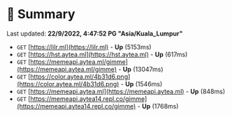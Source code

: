 # 📖 Summary
Last updated: **22/9/2022, 4:47:52 PG "Asia/Kuala_Lumpur"**

- `GET` [https://lilr.ml](https://lilr.ml) - **Up** (5153ms)
- `GET` [https://hst.aytea.ml](https://hst.aytea.ml) - **Up** (617ms)
- `GET` [https://memeapi.aytea.ml/gimme](https://memeapi.aytea.ml/gimme) - **Up** (13047ms)
- `GET` [https://color.aytea.ml/4b31d6.png](https://color.aytea.ml/4b31d6.png) - **Up** (1546ms)
- `GET` [https://memeapi.aytea.ml](https://memeapi.aytea.ml) - **Up** (848ms)
- `GET` [https://memeapi.aytea14.repl.co/gimme](https://memeapi.aytea14.repl.co/gimme) - **Up** (1768ms)
